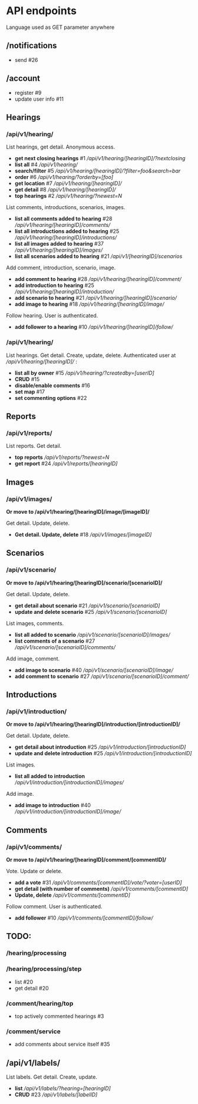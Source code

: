 
# API endpoints

Language used as GET parameter anywhere

## /notifications

 - send #26

## /account
 
 - register #9
 - update user info #11

## Hearings

### /api/v1/hearing/

List hearings, get detail. Anonymous access.

 - **get next closing hearings** #1 _/api/v1/hearing/[hearingID]/?nextclosing_
 - **list all** #4 _/api/v1/hearing/_
 - **search/filter** #5 _/api/v1/hearing/[hearingID]/?filter=foo&search=bar_
 - **order** #6 _/api/v1/hearing/?orderby=[foo]_
 - **get location** #7 _/api/v1/hearing/[hearingID]/_
 - **get detail** #8 _/api/v1/hearing/[hearingID]/_
 - **top hearings** #2 _/api/v1/hearing/?newest=N_

List comments, introductions, scenarios, images.

 - **list all comments added to hearing** #28 _/api/v1/hearing/[hearingID]/comments/_
 - **list all introductions added to hearing** #25 _/api/v1/hearing/[hearingID]/introductions/_
 - **list all images added to hearing** #37 _/api/v1/hearing/[hearingID]/images/_
 - **list all scenarios added to hearing** #21 _/api/v1/[hearingID]/scenarios_

Add comment, introduction, scenario, image.

 - **add comment to hearing** #28 _/api/v1/hearing/[hearingID]/comment/_
 - **add introduction to hearing** #25 _/api/v1/hearing/[hearingID]/introduction/_
 - **add scenario to hearing** #21 _/api/v1/hearing/[hearingID]/scenario/_
 - **add image to hearing** #18 _/api/v1/hearing/[hearingID]/image/_

Follow hearing. User is authenticated.

 - **add follower to a hearing** #10 _/api/v1/hearing/[hearingID]/follow/_

### /api/v1/hearing/

List hearings. Get detail. Create, update, delete. Authenticated user at _/api/v1/hearing/[hearingID]/_ :

 - **list all by owner** #15 _/api/v1/hearing/?createdby=[userID]_
 - **CRUD** #15
 - **disable/enable comments** #16
 - **set map** #17
 - **set commenting options** #22

## Reports

### /api/v1/reports/

List reports. Get detail.

 - **top reports** _/api/v1/reports/?newest=N_
 - **get report** #24 _/api/v1/reports/[hearingID]_

## Images

### /api/v1/images/

**Or move to /api/v1/hearing/[hearingID]/image/[imageID]/**

Get detail. Update, delete.

 - **Get detail. Update, delete** #18 _/api/v1/images/[imageID]_

## Scenarios

### /api/v1/scenario/

**Or move to /api/v1/hearing/[hearingID]/scenario/[scenarioID]/**

Get detail. Update, delete.

 - **get detail about scenario** #21 _/api/v1/scenario/[scenarioID]_
 - **update and delete scenario** #25 _/api/v1/scenario/[scenarioID]_

List images, comments.

 - **list all added to scenario**  _/api/v1/scenario/[scenarioID]/images/_
 - **list comments of a scenario** #27 _/api/v1/scenario/[scenarioID]/comments/_

Add image, comment.

 - **add image to scenario** #40 _/api/v1/scenario/[scenarioID]/image/_
 - **add comment to scenario** #27 _/api/v1/scenario/[scenarioID]/comment/_

## Introductions

### /api/v1/introduction/

**Or move to /api/v1/hearing/[hearingID]/introduction/[introductionID]/**

Get detail. Update, delete.

 - **get detail about introduction** #25 _/api/v1/introduction/[introductionID]_
 - **update and delete introduction** #25 _/api/v1/introduction/[introductionID]_

List images.

 - **list all added to introduction** _/api/v1/introduction/[introductionID]/images/_

Add image.

 - **add image to introduction** #40 _/api/v1/introduction/[introductionID]/image/_

## Comments

### /api/v1/comments/

**Or move to /api/v1/hearing/[hearingID]/comment/[commentID]/**

Vote. Update or delete.

 - **add a vote** #31 _/api/v1/comments/[commentID]/vote/?voter=[userID]_
 - **get detail (with number of comments)** _/api/v1/comments/[commentID]_
 - **Update, delete** _/api/v1/comments/[commentID]_

Follow comment. User is authenticated.

 - **add follower** #10 _/api/v1/comments/[commentID]/follow/_

## TODO:

### /hearing/processing

### /hearing/processing/step

 - list #20
 - get detail #20

### /comment/hearing/top

 - top actively commented hearings #3

### /comment/service

 - add comments about service itself #35

## /api/v1/labels/

List labels. Get detail. Create, update.

 - **list** _/api/v1/labels/?hearing=[hearingID]_
 - **CRUD** #23 _/api/v1/labels/[labelID]_

